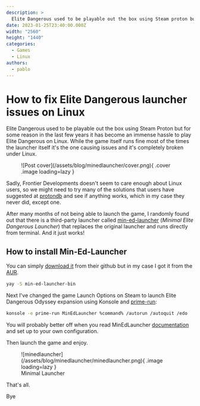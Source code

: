 ```yaml
---
description: >
  Elite Dangerous used to be playable out the box using Steam proton but now it isn't"
date: 2023-01-25T23:40:00.000Z
width: "2560"
height: "1440"
categories:
  - Games
  - Linux
authors:
  - pablo
---
```


# How to fix Elite Dangerous launcher issues on Linux

Elite Dangerous used to be playable out the box using Steam Proton but for some reason in the last few years it has become an immense hassle to play Elite Dangerous on Linux. While the game itself runs fine most of the times the launcher itself it's the one causing issues and it's completely broken under Linux.

<!-- more -->

<figure markdown>
  ![Post cover](/assets/blog/minedlauncher/cover.png){ .cover .image loading=lazy }
</figure>

Sadly, Frontier Developments doesn't seem to care enough about Linux users, so we might need to try many of the solutions that users have suggested at [protondb](https://www.protondb.com/app/359320) and see if anything works, which in my case they never did, except one.

After many months of not being able to launch the game, I randomly found out that there is a third-party launcher called [min-ed-launcher](https://github.com/rfvgyhn/min-ed-launcher/) (_Minimal Elite Dangerous Launcher_) that replaces the original launcher and runs directly from terminal. And it just works!

## How to install Min-Ed-Launcher

You can simply [download it](https://github.com/rfvgyhn/min-ed-launcher/releases/latest) from their github but in my case I got it from the [AUR](https://aur.archlinux.org/packages?O=0&K=min-ed-launcher).

```sh
yay -S min-ed-launcher-bin
```

Next I've changed the game Launch Options on Steam to launch Elite Dangerous Odyssey expansion using Konsole and [prime-run](https://wiki.archlinux.org/title/PRIME):

```sh
konsole -e prime-run MinEdLauncher %command% /autorun /autoquit /edo
```

You will probably better off when you read MinEdLauncher [documentation](https://github.com/rfvgyhn/min-ed-launcher#readme) and set up to your own configuration.

Then launch the game and enjoy.

<figure markdown>
  ![minedlauncher](/assets/blog/minedlauncher/minedlauncher.png){ .image loading=lazy }
  <figcaption>Minimal Launcher</figcaption>
</figure>

That's all.

Bye
